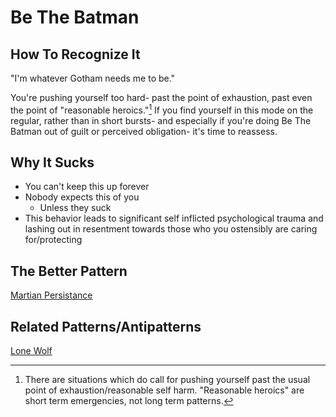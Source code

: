 # Be The Batman
## How To Recognize It
"I'm whatever Gotham needs me to be." 

You're pushing yourself too hard- past the point of exhaustion, past even the point of "reasonable heroics."[^1]  If you find yourself in this mode on the regular, rather than in short bursts- and especially if you're doing Be The Batman out of guilt or perceived obligation- it's time to reassess.

## Why It Sucks
* You can't keep this up forever
* Nobody expects this of you
    * Unless they suck
* This behavior leads to significant self inflicted psychological trauma and lashing out in resentment towards those who you ostensibly are caring for/protecting

## The Better Pattern
[Martian Persistance](../patterns/MartianPersistance.md)

## Related Patterns/Antipatterns
[Lone Wolf](LoneWolf.md)

[^1]: There are situations which do call for pushing yourself past the usual point of exhaustion/reasonable self harm.  "Reasonable heroics" are short term emergencies, not long term patterns.